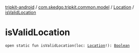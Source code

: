 [tripkit-android](../../index.md) / [com.skedgo.tripkit.common.model](../index.md) / [Location](index.md) / [isValidLocation](./is-valid-location.md)

# isValidLocation

`open static fun isValidLocation(loc: `[`Location`](index.md)`!): `[`Boolean`](https://kotlinlang.org/api/latest/jvm/stdlib/kotlin/-boolean/index.html)